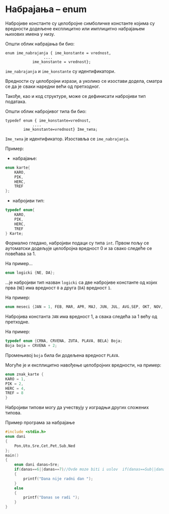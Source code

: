 # Набрајања – enum

Набројиве константе су целобројне симболичке константе којима су вредности
додељене експлицитно или имплицитно набрајањем њихових имена у низу.

Општи облик набрајања би био:

```text
enum ime_nabrajanja { ime_konstante = vrednost, 
                 ....			
            ime_konstante = vrednost};
```

`ime_nabrajanja` и `ime_konstante` су идентификатори.

Вредности су целобројни изрази, а уколико се изостави додела, сматра се да је
сваки наредни већи од претходног.

Такође, као и код структуре, може се дефинисати набројиви тип података.

Општи облик набројивог типа би био:

```text
typedef enum { ime_konstante=vrednost, 
			....
		ime_konstante=vrednost} Ime_типа;
```

`Ime_типа` је идентификатор. Изоставља се `ime_nabrajanja`.

Пример:

- набрајање:

```c
enum karte{
    KARO,
    PIK,
    HERC,
    TREF
};
```
- набројиви тип:

```c
typedef enum{
    KARO,
    PIK,
    HERC,
    TREF
} Karte;
```

Формално гледано, набројиви подаци су типа `int`. Првом пољу се аутоматски
додељује целобројна вредност 0 и за свако следеће се повећава за 1.

На пример…

```c
enum logicki {NE, DA};
```

…је набројиви тип назван `logicki` са две набројиве константе од којих прва
(`NE`) има вредност `0` а друга (`DA`) вредност `1`.

На пример:

```c
enum meseci {JAN = 1, FEB, MAR, APR, MAJ, JUN, JUL, AVG,SEP, OKT, NOV, DEC};
```

Набројива константа `JAN` има вредност 1, а свака следећа за 1 већу од
претходне.

На пример:

```c
typedef enum {CRNA, CRVENA, ZUTA, PLAVA, BELA} Boja;
Boja boja = CRVENA + 2;
```

Промењивој `boja` била би додељена вредност `PLAVA`.

Могуће је и експлицитно навођење целобројних вредности, на пример:

```c
enum znak_karte {
KARO = 1,
PIK = 2,
HERC = 4,
TREF = 8
}
```

Набројиви типови могу да учествују у изградњи других сложених типова.

Пример програма за набрајање
```c
#include <stdio.h>
enum dani
{
    Pon,Uto,Sre,Cet,Pet,Sub,Ned
};
main()
{
    enum dani danas=Sre;
    if(danas==6||danas==7)//Ovde moze biti i uslov  if(danas==Sub||danas==Ned)
    {
        printf("Dana nije radni dan ");
    }	
    else 
    {
        printf("Danas se radi ");
    }	
}
```

